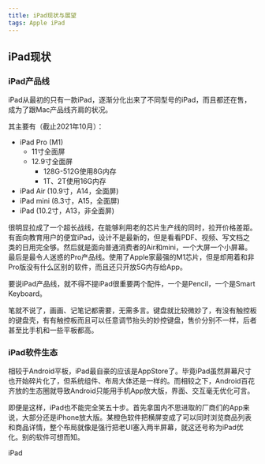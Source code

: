 ```yaml
---
title: iPad现状与展望
tags: Apple iPad
---
```


## iPad现状

### iPad产品线

iPad从最初的只有一款iPad，逐渐分化出来了不同型号的iPad，而且都还在售，成为了跟Mac产品线齐肩的状况。

其主要有（截止2021年10月）：

- iPad Pro (M1)
  - 11寸全面屏
  - 12.9寸全面屏
    - 128G-512G使用8G内存
    - 1T、2T使用16G内存
- iPad Air (10.9寸，A14，全面屏)
- iPad mini (8.3寸，A15，全面屏)
- iPad (10.2寸，A13，非全面屏)

很明显拉成了一个超长战线，在能够利用老的芯片生产线的同时，拉开价格差距。有面向教育用户的便宜iPad，设计不是最新的，但是看看PDF、视频、写文档之类的日用完全够。然后就是面向普通消费者的Air和mini，一个大屏一个小屏幕。最后是最令人迷惑的Pro产品线。使用了Apple家最强的M1芯片，但是却用着和非Pro版没有什么区别的软件，而且还只开放5G内存给App。

要说iPad产品线，就不得不提iPad很重要两个配件，一个是Pencil，一个是Smart Keyboard。

笔就不说了，画画、记笔记都需要，无需多言。键盘就比较微妙了，有没有触控板的键盘壳，有有触控板而且可以任意调节抬头的妙控键盘，售价分别不一样，后者甚至比手机和一些平板都高。

### iPad软件生态

相较于Android平板，iPad最自豪的应该是AppStore了。毕竟iPad虽然屏幕尺寸也开始碎片化了，但系统组件、布局大体还是一样的。而相较之下，Android百花齐放的生态圈就导致Android只能用手机App放大版，界面、交互毫无优化可言。

即便是这样，iPad也不能完全笑五十步。首先拿国内不思进取的厂商们的App来说，大部分还是iPhone放大版。某橙色软件把横屏变成了可以同时浏览商品列表和商品详情，整个布局就像是强行把老UI塞入两半屏幕，就这还号称为iPad优化。别的软件可想而知。

iPad